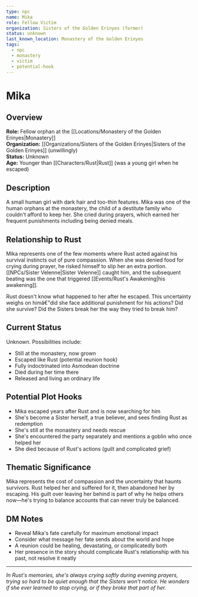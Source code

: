 ```yaml
---
type: npc
name: Mika
role: Fellow Victim
organization: Sisters of the Golden Erinyes (former)
status: unknown
last_known_location: Monastery of the Golden Erinyes
tags:
  - npc
  - monastery
  - victim
  - potential-hook
---
```


# Mika

## Overview
**Role:** Fellow orphan at the [[Locations/Monastery of the Golden Erinyes|Monastery]]  
**Organization:** [[Organizations/Sisters of the Golden Erinyes|Sisters of the Golden Erinyes]] (unwillingly)  
**Status:** Unknown  
**Age:** Younger than [[Characters/Rust|Rust]] (was a young girl when he escaped)

## Description
A small human girl with dark hair and too-thin features. Mika was one of the human orphans at the monastery, the child of a destitute family who couldn't afford to keep her. She cried during prayers, which earned her frequent punishments including being denied meals.

## Relationship to Rust
Mika represents one of the few moments where Rust acted against his survival instincts out of pure compassion. When she was denied food for crying during prayer, he risked himself to slip her an extra portion. [[NPCs/Sister Velenne|Sister Velenne]] caught him, and the subsequent beating was the one that triggered [[Events/Rust's Awakening|his awakening]].

Rust doesn't know what happened to her after he escaped. This uncertainty weighs on himâ€"did she face additional punishment for his actions? Did she survive? Did the Sisters break her the way they tried to break him?

## Current Status
Unknown. Possibilities include:
- Still at the monastery, now grown
- Escaped like Rust (potential reunion hook)
- Fully indoctrinated into Asmodean doctrine
- Died during her time there
- Released and living an ordinary life

## Potential Plot Hooks
- Mika escaped years after Rust and is now searching for him
- She's become a Sister herself, a true believer, and sees finding Rust as redemption
- She's still at the monastery and needs rescue
- She's encountered the party separately and mentions a goblin who once helped her
- She died because of Rust's actions (guilt and complicated grief)

## Thematic Significance
Mika represents the cost of compassion and the uncertainty that haunts survivors. Rust helped her and suffered for it, then abandoned her by escaping. His guilt over leaving her behind is part of why he helps others now—he's trying to balance accounts that can never truly be balanced.

## DM Notes
- Reveal Mika's fate carefully for maximum emotional impact
- Consider what message her fate sends about the world and hope
- A reunion could be healing, devastating, or complicatedly both
- Her presence in the story should complicate Rust's relationship with his past, not resolve it neatly

---
*In Rust's memories, she's always crying softly during evening prayers, trying so hard to be quiet enough that the Sisters won't notice. He wonders if she ever learned to stop crying, or if they broke that part of her.*
